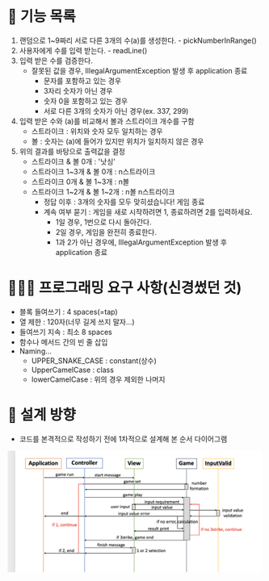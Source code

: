 # 📑 기능 목록
1. 랜덤으로 1~9짜리 서로 다른 3개의 수(a)를 생성한다. - pickNumberInRange()
2. 사용자에게 수를 입력 받는다. - readLine()
3. 입력 받은 수를 검증한다.
   - 잘못된 값을 경우, IllegalArgumentException 발생 후 application 종료
     - 문자를 포함하고 있는 경우
     - 3자리 숫자가 아닌 경우
     - 숫자 0을 포함하고 있는 경우
     - 서로 다른 3개의 숫자가 아닌 경우(ex. 337, 299)
4. 입력 받은 수와 (a)를 비교해서 볼과 스트라이크 개수를 구함
   - 스트라이크 : 위치와 숫자 모두 일치하는 경우
   - 볼 : 숫자는 (a)에 들어가 있지만 위치가 일치하지 않은 경우
5. 위의 결과를 바탕으로 출력값을 결정
   - 스트라이크 & 볼 0개 : '낫싱'
   - 스트라이크 1~3개 & 볼 0개 : n스트라이크
   - 스트라이크 0개 & 볼 1~3개 : n볼
   - 스트라이크 1~2개 & 볼 1~2개 : n볼 n스트라이크
     - 정답 이후 : 3개의 숫자를 모두 맞히셨습니다! 게임 종료
     - 계속 여부 묻기 : 게임을 새로 시작하려면 1, 종료하려면 2를 입력하세요.
       - 1일 경우, 1번으로 다시 돌아간다.
       - 2일 경우, 게임을 완전히 종료한다.
       - 1과 2가 아닌 경우에, IllegalArgumentException 발생 후 application 종료

# 👨🏻‍💻 프로그래밍 요구 사항(신경썼던 것)
- 블록 들여쓰기 : 4 spaces(=tap)
- 열 제한 : 120자(너무 길게 쓰지 말자...)
- 들여쓰기 지속 : 최소 8 spaces
- 함수나 메서드 간의 빈 줄 삽입
- Naming...
  - UPPER_SNAKE_CASE : constant(상수)
  - UpperCamelCase : class
  - lowerCamelCase : 위의 경우 제외한 나머지

# 📝 설계 방향
- 코드를 본격적으로 작성하기 전에 1차적으로 설계해 본 순서 다이어그램
<img src='../docs/baseball_design.png'>